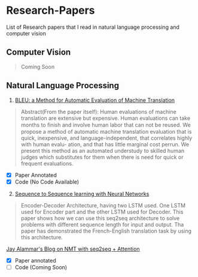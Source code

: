 # Research-Papers
List of Research papers that I read in natural language processing and computer vision

## Computer Vision
> Coming Soon

## Natural Language Processing
1. [BLEU: a Method for Automatic Evaluation of Machine Translation](/NLP/BLEU.pdf)
> Abstract(From the paper itself): Human evaluations of machine translation are extensive but expensive. Human evaluations can take months to ﬁnish and involve human labor that can not be reused. We propose a method of automatic machine translation evaluation that is quick, inexpensive, and language-independent, that correlates highly with human evalu-
ation, and that has little marginal cost perrun. We present this method as an automated understudy to skilled human judges which substitutes for them when there is need for quick or frequent evaluations.
- [x] Paper Annotated
- [x] Code (No Code Available)

2. [Sequence to Sequence learning with Neural Networks](/NLP/seq2seq_NMT.pdf)
> Encoder-Decoder Architecture, having two LSTM used. One LSTM used for Encoder part and the other LSTM used for Decoder. This paper shows how we can use this seq2seq architecture to solve problems with different sequence length for input and output. Tha paper has demonstrated the French-English translation task by using this architecture.

[Jay Alammar's Blog on NMT with seq2seq + Attention](http://jalammar.github.io/visualizing-neural-machine-translation-mechanics-of-seq2seq-models-with-attention/)
- [x] Paper annotated
- [ ] Code (Coming Soon)

